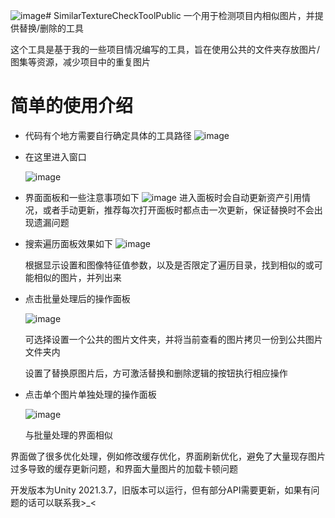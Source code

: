 ![image](https://github.com/SaberZG/SimilarTextureCheckToolPublic/assets/74618371/23f472d7-bbed-4393-a1fa-0735708c89fd)# SimilarTextureCheckToolPublic
一个用于检测项目内相似图片，并提供替换/删除的工具

这个工具是基于我的一些项目情况编写的工具，旨在使用公共的文件夹存放图片/图集等资源，减少项目中的重复图片
# 简单的使用介绍
- 代码有个地方需要自行确定具体的工具路径
  ![image](https://github.com/SaberZG/SimilarTextureCheckToolPublic/assets/74618371/0f7d617a-b016-49c3-a282-9875050f94fd)

- 在这里进入窗口
  
  ![image](https://github.com/SaberZG/SimilarTextureCheckToolPublic/assets/74618371/10404334-22f9-416a-b83c-354502315d34)

- 界面面板和一些注意事项如下
  ![image](https://github.com/SaberZG/SimilarTextureCheckToolPublic/assets/74618371/35bd133f-48a8-451b-9bdd-e8c74564f2f9)
  进入面板时会自动更新资产引用情况，或者手动更新，推荐每次打开面板时都点击一次更新，保证替换时不会出现遗漏问题

- 搜索遍历面板效果如下
  ![image](https://github.com/SaberZG/SimilarTextureCheckToolPublic/assets/74618371/33fbad2e-74c2-47ee-82ee-8f7f8f9bc9c3)

  根据显示设置和图像特征值参数，以及是否限定了遍历目录，找到相似的或可能相似的图片，并列出来

- 点击批量处理后的操作面板

  ![image](https://github.com/SaberZG/SimilarTextureCheckToolPublic/assets/74618371/a10b707e-2b68-402d-9d2c-d566cc7ade40)

  可选择设置一个公共的图片文件夹，并将当前查看的图片拷贝一份到公共图片文件夹内

  设置了替换原图片后，方可激活替换和删除逻辑的按钮执行相应操作
  
- 点击单个图片单独处理的操作面板

  ![image](https://github.com/SaberZG/SimilarTextureCheckToolPublic/assets/74618371/104ba9d1-4ffe-42e9-9d09-36b624ae84a3)

  与批量处理的界面相似

界面做了很多优化处理，例如修改缓存优化，界面刷新优化，避免了大量现存图片过多导致的缓存更新问题，和界面大量图片的加载卡顿问题

开发版本为Unity 2021.3.7，旧版本可以运行，但有部分API需要更新，如果有问题的话可以联系我>_<
